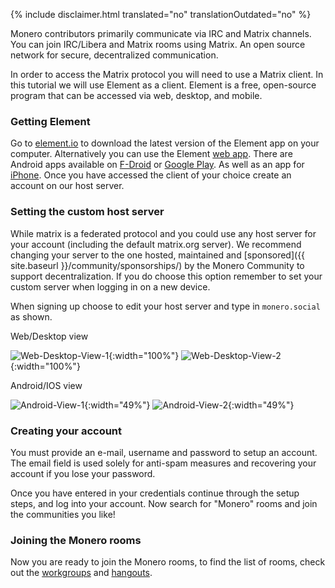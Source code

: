 {% include disclaimer.html translated="no" translationOutdated="no" %}

Monero contributors primarily communicate via IRC and Matrix channels. You can join IRC/Libera and Matrix rooms using Matrix. An open source network for secure, decentralized communication.

In order to access the Matrix protocol you will need to use a Matrix client. In this tutorial we will use Element as a client. Element is a free, open-source program that can be accessed via web, desktop, and mobile.

### Getting Element

Go to [element.io](https://element.io/get-started#download) to download the latest version of the Element app on your computer. Alternatively you can use the Element [web app](https://app.element.io). There are Android apps available on [F-Droid](https://f-droid.org/packages/im.vector.app/) or [Google Play](https://play.google.com/store/apps/details?id=im.vector.app). As well as an app for [iPhone](https://apps.apple.com/app/vector/id1083446067). Once you have accessed the client of your choice create an account on our host server.

### Setting the custom host server

While matrix is a federated protocol and you could use any host server for your account (including the default matrix.org server). We recommend changing your server to the one hosted, maintained and [sponsored]({{ site.baseurl }}/community/sponsorships/) by the Monero Community to support decentralization. If you do choose this option remember to set your custom server when logging in on a new device.

When signing up choose to edit your host server and type in `monero.social` as shown.

Web/Desktop view

![Web-Desktop-View-1](/img/resources/user-guides/en/join-monero-matrix/desktop-web-1.avif){:width="100%"}
![Web-Desktop-View-2](/img/resources/user-guides/en/join-monero-matrix/desktop-web-2.avif){:width="100%"}

<!--Both Android and IOS have same GUI-->
Android/IOS view

![Android-View-1](/img/resources/user-guides/en/join-monero-matrix/android-1.avif){:width="49%"}
![Android-View-2](/img/resources/user-guides/en/join-monero-matrix/android-2.avif){:width="49%"}


### Creating your account

You must provide an e-mail, username and password to setup an account. The email field is used solely for anti-spam measures and recovering your account if you lose your password. 

Once you have entered in your credentials continue through the setup steps, and log into your account. Now search for "Monero" rooms and join the communities you like!

### Joining the Monero rooms

Now you are ready to join the Monero rooms, to find the list of rooms, check out the [workgroups](/community/workgroups/) and [hangouts](/community/hangouts/).
